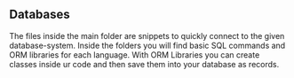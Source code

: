 ## Databases
The files inside the main folder are snippets to quickly connect to the given database-system. Inside the folders you will find basic SQL commands and ORM libraries for each language. With ORM Libraries you can create classes inside ur code and then save them into your database as records.
